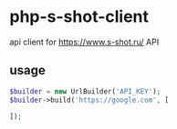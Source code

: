# php-s-shot-client
api client for https://www.s-shot.ru/ API


## usage

```php
$builder = new UrlBuilder('API_KEY');
$builder->build('https://google.com', [
    
]);
```
